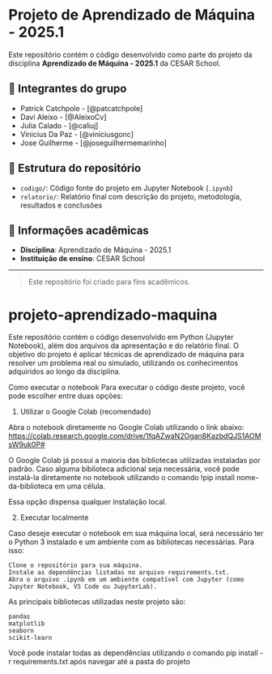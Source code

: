 # Projeto de Aprendizado de Máquina - 2025.1

Este repositório contém o código desenvolvido como parte do projeto da disciplina **Aprendizado de Máquina - 2025.1** da CESAR School.

## 👥 Integrantes do grupo

- Patrick Catchpole - [@patcatchpole]
- Davi Aleixo - [@AleixoCv]
- Julia Calado - [@caliuj]
- Vinicius Da Paz - [@viniciusgonc]
- Jose Guilherme - [@joseguilhermemarinho]

## 📂 Estrutura do repositório

- `codigo/`: Código fonte do projeto em Jupyter Notebook (`.ipynb`)
- `relatorio/`: Relatório final com descrição do projeto, metodologia, resultados e conclusões

## 🏫 Informações acadêmicas

- **Disciplina**: Aprendizado de Máquina - 2025.1  
- **Instituição de ensino**: CESAR School

---

> Este repositório foi criado para fins acadêmicos.


# projeto-aprendizado-maquina
Este repositório contém o código desenvolvido em Python (Jupyter Notebook), além dos arquivos da apresentação e do relatório final. O objetivo do projeto é aplicar técnicas de aprendizado de máquina para resolver um problema real ou simulado, utilizando os conhecimentos adquiridos ao longo da disciplina.

Como executar o notebook
Para executar o código deste projeto, você pode escolher entre duas opções:
1. Utilizar o Google Colab (recomendado)

Abra o notebook diretamente no Google Colab utilizando o link abaixo:
https://colab.research.google.com/drive/1fqAZwaN2Ogan8KazbdQJS1AOMsW9uk0P#

O Google Colab já possui a maioria das bibliotecas utilizadas instaladas por padrão. Caso alguma biblioteca adicional seja necessária, você pode instalá-la diretamente no notebook utilizando o comando !pip install nome-da-biblioteca em uma célula.

Essa opção dispensa qualquer instalação local.

2. Executar localmente

Caso deseje executar o notebook em sua máquina local, será necessário ter o Python 3 instalado e um ambiente com as bibliotecas necessárias. Para isso:

    Clone o repositório para sua máquina.
    Instale as dependências listadas no arquivo requirements.txt.
    Abra o arquivo .ipynb em um ambiente compatível com Jupyter (como Jupyter Notebook, VS Code ou JupyterLab).

As principais bibliotecas utilizadas neste projeto são:

    pandas
    matplotlib
    seaborn
    scikit-learn

Você pode instalar todas as dependências utilizando o comando pip install -r requirements.txt após navegar até a pasta do projeto

